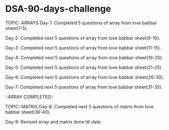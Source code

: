 # DSA-90-days-challenge

TOPIC: ARRAYS
Day-1:
Completed 5 questions of array from love babbar sheet(1-5).

Day-2:
Completed next 5 questions of array from love babbar sheet(6-10).

Day-3:
Completed next 5 questions of array from love babbar sheet(11-15).

Day-4:
Completed next 5 questions of array from love babbar sheet(16-20).

Day-5:
Completed next 5 questions of array from love babbar sheet(21-25).

Day-6:
Completed next 5 questions of array from love babbar sheet(26-30).

Day-7:
Completed next 5 questions of array from love babbar sheet(31-35).

::ARRAY COMPLETED::


TOPIC: MATRIX
Day-8:
Completed next 5 questions of matrix from love babbar sheet(36-40).

Day-9:
Revised array and matrix done till date.

